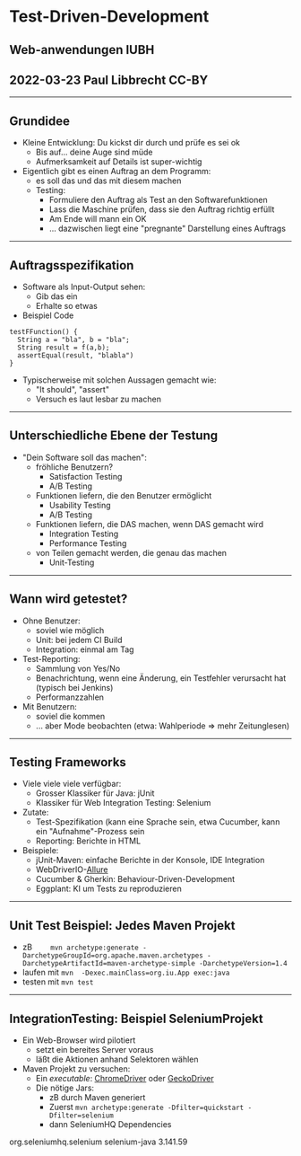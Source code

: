 # Test-Driven-Development

## Web-anwendungen IUBH
## 2022-03-23 Paul Libbrecht CC-BY

--- 

## Grundidee

* Kleine Entwicklung: Du kickst dir durch und prüfe es sei ok
	* Bis auf... deine Auge sind müde
	* Aufmerksamkeit auf Details ist super-wichtig
* Eigentlich gibt es einen Auftrag an dem Programm:
	* es soll das und das mit diesem machen
	* Testing: 
		* Formuliere den Auftrag als Test an den Softwarefunktionen
		* Lass die Maschine prüfen, dass sie den Auftrag richtig erfüllt
		* Am Ende will mann ein OK
		* ... dazwischen liegt eine "pregnante" Darstellung eines Auftrags
--- 

## Auftragsspezifikation

* Software als Input-Output sehen:
	* Gib das ein
	* Erhalte so etwas
* Beispiel Code
```language=java 
testFFunction() {
  String a = "bla", b = "bla";
  String result = f(a,b);
  assertEqual(result, "blabla")
}
```
* Typischerweise mit solchen Aussagen gemacht wie:
	* "It should", "assert"
	* Versuch es laut lesbar zu machen
--- 



## Unterschiedliche Ebene der Testung

* "Dein Software soll das machen":
	* fröhliche Benutzern?
		* Satisfaction Testing
		* A/B Testing
	* Funktionen liefern, die den Benutzer ermöglicht
		* Usability Testing
		* A/B Testing
	* Funktionen liefern, die DAS machen, wenn DAS gemacht wird
		* Integration Testing
		* Performance Testing
	* von Teilen gemacht werden, die genau das machen
		* Unit-Testing
---

## Wann wird getestet?

* Ohne Benutzer: 
	* soviel wie möglich
	* Unit: bei jedem CI Build
	* Integration: einmal am Tag
* Test-Reporting:
	* Sammlung von Yes/No
	* Benachrichtung, wenn eine Änderung, ein Testfehler verursacht hat (typisch bei Jenkins)
	* Performanzzahlen
* Mit Benutzern:
	* soviel die kommen
	* ... aber Mode beobachten (etwa: Wahlperiode => mehr Zeitunglesen)

---
## Testing Frameworks

* Viele viele viele verfügbar:
	* Grosser Klassiker für Java: jUnit
	* Klassiker für Web Integration Testing: Selenium
* Zutate:
	* Test-Spezifikation (kann eine Sprache sein, etwa Cucumber, kann ein "Aufnahme"-Prozess sein
	* Reporting: Berichte in HTML
* Beispiele:
	* jUnit-Maven: einfache Berichte in der Konsole, IDE Integration
	* WebDriverIO-[Allure](https://github.com/allure-framework/allure2)
	* Cucumber & Gherkin: Behaviour-Driven-Development
	* Eggplant: KI um Tests zu reproduzieren

---

## Unit Test Beispiel: Jedes Maven Projekt

* zB `    mvn archetype:generate -DarchetypeGroupId=org.apache.maven.archetypes -DarchetypeArtifactId=maven-archetype-simple -DarchetypeVersion=1.4`
* laufen mit `mvn  -Dexec.mainClass=org.iu.App exec:java`
* testen mit `mvn test`

--- 

## IntegrationTesting: Beispiel SeleniumProjekt

* Ein Web-Browser wird pilotiert
	* setzt ein bereites Server voraus
	* läßt die Aktionen anhand Selektoren wählen
* Maven Projekt zu versuchen:
	* Ein _executable_: [ChromeDriver](https://sites.google.com/a/chromium.org/chromedriver/) oder [GeckoDriver](https://github.com/mozilla/geckodriver/releases)
	* Die nötige Jars:
		* zB durch Maven generiert
		* Zuerst `mvn archetype:generate -Dfilter=quickstart -Dfilter=selenium`
		* dann SeleniumHQ Dependencies
		
<dependency>
        <groupId>org.seleniumhq.selenium</groupId>
        <artifactId>selenium-java</artifactId>
        <version>3.141.59</version>
    </dependency>

